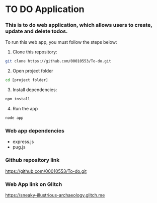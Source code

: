 # TO DO Application

### This is  to do web application, which allows users to create, update and delete todos.

To run this web app, you must follow the steps below:

1. Clone this repository:
```bash
git clone https://github.com/00010553/To-do.git
```

2. Open project folder
```bash
cd [project folder]
```

3. Install dependencies:
```bash
npm install
```

4. Run the app
```bash
node app
```

### Web app dependencies
- express.js
- pug.js

### Github repository link
https://github.com/00010553/To-do.git

### Web App link on Glitch
https://sneaky-illustrious-archaeology.glitch.me